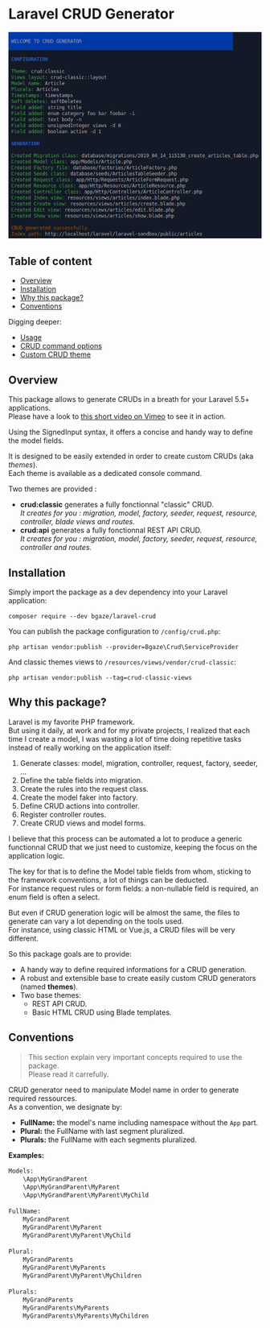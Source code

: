 # Laravel CRUD Generator

<p align="center">
    <img src="doc/assets/intro.png">
</p>

## Table of content

* [Overview](#overview)
* [Installation](#installation)
* [Why this package?](#why-this-package)
* [Conventions](#conventions)

Digging deeper:

* [Usage](doc/usage.md)
* [CRUD command options](doc/crud-options.md)
* [Custom CRUD theme](doc/custom-theme.md)

## Overview

This package allows to generate CRUDs in a breath for your Laravel 5.5+ applications.  
Please have a look to [this short video on Vimeo](https://vimeo.com/330304646) to see it in action.

Using the SignedInput syntax, it offers a concise and handy way to define the model fields.

It is designed to be easily extended in order to create custom CRUDs (aka _themes_).  
Each theme is available as a dedicated console command.

Two themes are provided :

* **crud:classic** generates a fully fonctionnal "classic" CRUD.  
_It creates for you : migration, model, factory, seeder, request, resource, controller, blade views and routes._
* **crud:api** generates a fully fonctionnal REST API CRUD.  
_It creates for you : migration, model, factory, seeder, request, resource, controller and routes._

## Installation

Simply import the package as a dev dependency into your Laravel application:

```
composer require --dev bgaze/laravel-crud
```

You can publish the package configuration to `/config/crud.php`:

```
php artisan vendor:publish --provider=Bgaze\Crud\ServiceProvider
```

And classic themes views to `/resources/views/vendor/crud-classic`:

```
php artisan vendor:publish --tag=crud-classic-views
```

## Why this package?

Laravel is my favorite PHP framework.  
But using it daily, at work and for my private projects, I realized that each time I create a model, 
I was wasting a lot of time doing repetitive tasks instead of really working on the application itself:

1. Generate classes: model, migration, controller, request, factory, seeder, ...
2. Define the table fields into migration.
3. Create the rules into the request class.
4. Create the model faker into factory.
5. Define CRUD actions into controller.
6. Register controller routes.
7. Create CRUD views and model forms.

I believe that this process can be automated a lot to produce a generic functionnal CRUD 
that we just need to customize, keeping the focus on the application logic.

The key for that is to define the Model table fields from whom, sticking to the framework conventions, a lot of things can be deducted.  
For instance request rules or form fields: a non-nullable field is required, an enum field is often a select.

But even if CRUD generation logic will be almost the same, the files to generate can vary a lot depending on the tools used.  
For instance, using classic HTML or Vue.js, a CRUD files will be very different.

So this package goals are to provide:

* A handy way to define required informations for a CRUD generation.
* A robust and extensible base to create easily custom CRUD generators (named **themes**).
* Two base themes:
    + REST API CRUD.
    + Basic HTML CRUD using Blade templates. 

## Conventions

> This section explain very important concepts required to use the package.  
> Please read it carrefully.

CRUD generator need to manipulate Model name in order to generate required ressources.  
As a convention, we designate by:

* **FullName:** the model's name including namespace without the `App` part. 
* **Plural:** the FullName with last segment pluralized.
* **Plurals:** the FullName with each segments pluralized.

**Examples:**

```
Models:
    \App\MyGrandParent  
    \App\MyGrandParent\MyParent  
    \App\MyGrandParent\MyParent\MyChild

FullName:
    MyGrandParent  
    MyGrandParent\MyParent  
    MyGrandParent\MyParent\MyChild

Plural:
    MyGrandParents  
    MyGrandParent\MyParents  
    MyGrandParent\MyParent\MyChildren

Plurals:
    MyGrandParents  
    MyGrandParents\MyParents  
    MyGrandParents\MyParents\MyChildren
```
